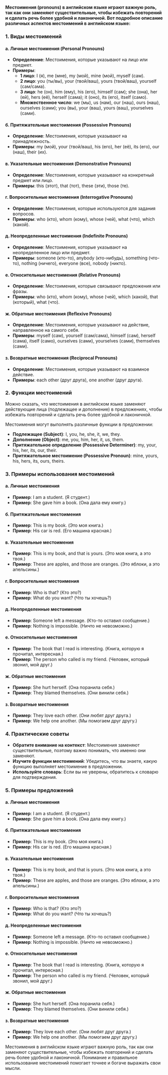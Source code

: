 **Местоимения (pronouns) в английском языке играют важную роль, так как они заменяют существительные, чтобы избежать повторений и сделать речь более удобной и лаконичной. Вот подробное описание различных аспектов местоимений в английском языке:**

### 1. **Виды местоимений**

#### а. **Личные местоимения (Personal Pronouns)**
   - **Определение**: Местоимения, которые указывают на лицо или предмет.
   - **Примеры**:
     - **1 лицо**: I (я), me (мне), my (мой), mine (мой), myself (сам).
     - **2 лицо**: you (ты/вы), your (твой/ваш), yours (твой/ваш), yourself (сам/сама).
     - **3 лицо**: he (он), him (ему), his (его), himself (сам); she (она), her (ей), hers (её), herself (сама); it (оно), its (его), itself (само).
     - **Множественное число**: we (мы), us (нам), our (наш), ours (наш), ourselves (сами); you (вы), your (ваш), yours (ваш), yourselves (сами).

#### б. **Притяжательные местоимения (Possessive Pronouns)**
   - **Определение**: Местоимения, которые указывают на принадлежность.
   - **Примеры**: my (мой), your (твой/ваш), his (его), her (её), its (его), our (наш), their (их).

#### в. **Указательные местоимения (Demonstrative Pronouns)**
   - **Определение**: Местоимения, которые указывают на конкретный предмет или лицо.
   - **Примеры**: this (этот), that (тот), these (эти), those (те).

#### г. **Вопросительные местоимения (Interrogative Pronouns)**
   - **Определение**: Местоимения, которые используются для задания вопросов.
   - **Примеры**: who (кто), whom (кому), whose (чей), what (что), which (какой).

#### д. **Неопределенные местоимения (Indefinite Pronouns)**
   - **Определение**: Местоимения, которые указывают на неопределенное лицо или предмет.
   - **Примеры**: someone (кто-то), anybody (кто-нибудь), something (что-то), nothing (ничего), everyone (все), nobody (никто).

#### е. **Относительные местоимения (Relative Pronouns)**
   - **Определение**: Местоимения, которые связывают предложения или фразы.
   - **Примеры**: who (кто), whom (кому), whose (чей), which (какой), that (который), what (что).

#### ж. **Обратные местоимения (Reflexive Pronouns)**
   - **Определение**: Местоимения, которые указывают на действие, направленное на самого себя.
   - **Примеры**: myself (сам), yourself (сам/сама), himself (сам), herself (сама), itself (само), ourselves (сами), yourselves (сами), themselves (сами).

#### з. **Возвратные местоимения (Reciprocal Pronouns)**
   - **Определение**: Местоимения, которые указывают на взаимное действие.
   - **Примеры**: each other (друг друга), one another (друг друга).

### 2. **Функции местоимений**

 Можно сказать, что местоимения в английском языке заменяют действующие лица (подлежащее и дополнение) в предложениях, чтобы избежать повторений и сделать речь более удобной и лаконичной.

Местоимения могут выполнять различные функции в предложении:
   - **Подлежащее (Subject)**: I, you, he, she, it, we, they.
   - **Дополнение (Object)**: me, you, him, her, it, us, them.
   - **Притяжательное определение (Possessive Determiner)**: my, your, his, her, its, our, their.
   - **Притяжательное местоимение (Possessive Pronoun)**: mine, yours, his, hers, its, ours, theirs.

### 3. **Примеры использования местоимений**

#### а. **Личные местоимения**
   - **Пример**: I am a student. (Я студент.)
   - **Пример**: She gave him a book. (Она дала ему книгу.)

#### б. **Притяжательные местоимения**
   - **Пример**: This is my book. (Это моя книга.)
   - **Пример**: His car is red. (Его машина красная.)

#### в. **Указательные местоимения**
   - **Пример**: This is my book, and that is yours. (Это моя книга, а это твоя.)
   - **Пример**: These are apples, and those are oranges. (Это яблоки, а это апельсины.)

#### г. **Вопросительные местоимения**
   - **Пример**: Who is that? (Кто это?)
   - **Пример**: What do you want? (Что ты хочешь?)

#### д. **Неопределенные местоимения**
   - **Пример**: Someone left a message. (Кто-то оставил сообщение.)
   - **Пример**: Nothing is impossible. (Ничто не невозможно.)

#### е. **Относительные местоимения**
   - **Пример**: The book that I read is interesting. (Книга, которую я прочитал, интересная.)
   - **Пример**: The person who called is my friend. (Человек, который звонил, мой друг.)

#### ж. **Обратные местоимения**
   - **Пример**: She hurt herself. (Она поранила себя.)
   - **Пример**: They blamed themselves. (Они винили себя.)

#### з. **Возвратные местоимения**
   - **Пример**: They love each other. (Они любят друг друга.)
   - **Пример**: We help one another. (Мы помогаем друг другу.)

### 4. **Практические советы**

- **Обратите внимание на контекст**: Местоимения заменяют существительные, поэтому важно понимать, что именно они заменяют.
- **Изучите функции местоимений**: Убедитесь, что вы знаете, какую функцию выполняет местоимение в предложении.
- **Используйте словарь**: Если вы не уверены, обратитесь к словарю для подтверждения.

### 5. **Примеры предложений**

#### а. **Личные местоимения**
   - **Пример**: I am a student. (Я студент.)
   - **Пример**: She gave him a book. (Она дала ему книгу.)

#### б. **Притяжательные местоимения**
   - **Пример**: This is my book. (Это моя книга.)
   - **Пример**: His car is red. (Его машина красная.)

#### в. **Указательные местоимения**
   - **Пример**: This is my book, and that is yours. (Это моя книга, а это твоя.)
   - **Пример**: These are apples, and those are oranges. (Это яблоки, а это апельсины.)

#### г. **Вопросительные местоимения**
   - **Пример**: Who is that? (Кто это?)
   - **Пример**: What do you want? (Что ты хочешь?)

#### д. **Неопределенные местоимения**
   - **Пример**: Someone left a message. (Кто-то оставил сообщение.)
   - **Пример**: Nothing is impossible. (Ничто не невозможно.)

#### е. **Относительные местоимения**
   - **Пример**: The book that I read is interesting. (Книга, которую я прочитал, интересная.)
   - **Пример**: The person who called is my friend. (Человек, который звонил, мой друг.)

#### ж. **Обратные местоимения**
   - **Пример**: She hurt herself. (Она поранила себя.)
   - **Пример**: They blamed themselves. (Они винили себя.)

#### з. **Возвратные местоимения**
   - **Пример**: They love each other. (Они любят друг друга.)
   - **Пример**: We help one another. (Мы помогаем друг другу.)

Местоимения в английском языке играют важную роль, так как они заменяют существительные, чтобы избежать повторений и сделать речь более удобной и лаконичной. Понимание и правильное использование местоимений помогает точнее и богаче выражать свои мысли.